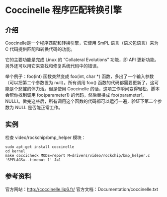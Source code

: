 # Coccinelle 程序匹配转换引擎

## 介绍
Coccinelle是一个程序匹配和转换引擎，它使用 SmPL 语言（语义包语言）来为 C 代码提供匹配和转换代码的功能。

它的主要功能是完成 Linux 的 “Collateral Evolutions” 功能，即 API 更新功能。另外还可以用它来查找和修复系统代码中的错误。

举个例子：foo(int) 函数突然变成 foo(int, char *) 函数，多出了一个输入参数（可以把第二个参数置为 null）。所有调用 foo() 函数的代码都需要更新了，这可能是个悲摧的体力活。但是使用 Coccinelle 的话，这项工作瞬间变得轻松，脚本会帮你找到调用 foo(parameter1) 的代码，然后替换成 foo(parameter1, NULL)。做完这些后，所有调用这个函数的代码都可以运行一遍，验证下第二个参数为 NULL 是否能正常工作。


## 实例
检查 video/rockchip/bmp_helper 模块：

```
sudo apt-get install coccinelle
cd kernel
make coccicheck MODE=report M=drivers/video/rockchip/bmp_helper.c 'SPFLAGS=--timeout 1' J=1
```

## 参考资料
官方网站：http://coccinelle.lip6.fr/
官方文档：Documentation/coccinelle.txt